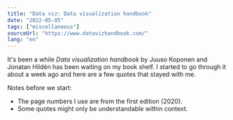 ```yaml
---
title: "Data viz: Data visualization handbook"
date: "2022-05-05"
tags: ["miscellaneous"]
sourceUrl: "https://www.datavizhandbook.com/"
lang: "en"
---
```


It's been a while <cite>Data visualization handbook</cite> by Juuso Koponen and Jonatan Hildén has been waiting on my book shelf. I started to go through it about a week ago and here are a few quotes that stayed with me.

Notes before we start:

- The page numbers I use are from the first edition (2020).
- Some quotes might only be understandable within context.
